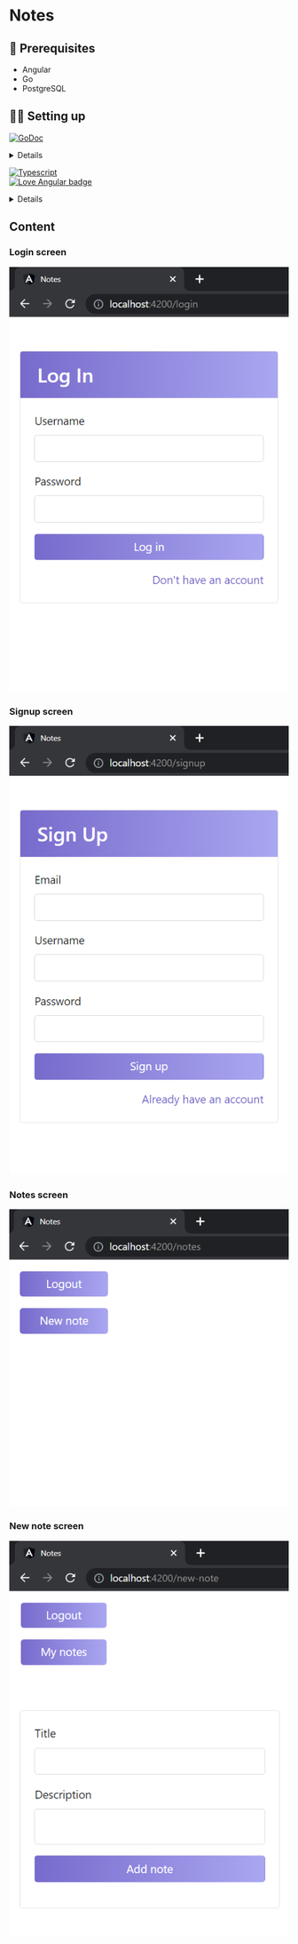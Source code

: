 # Notes

## 🚀 Prerequisites

<ul>
    <li>Angular</li>
    <li>Go</li>
    <li>PostgreSQL</li>
</ul>

## 👨‍💻 Setting up
[![GoDoc](http://img.shields.io/badge/go-documentation-blue.svg?style=flat-square)](https://pkg.go.dev/github.com/json-iterator/go)
<details>
To run the backend execute the following command in the terminal:

```sh
go run .
```
</details>

[![Typescript](https://badges.frapsoft.com/javascript/code/javascript.svg?v=101)](https://github.com/ellerbrock/javascript-badges/) <br>
[![Love Angular badge](https://img.shields.io/badge/angular-love-blue?logo=angular&angular=love)](https://www.github.com/angular/angular)
<details>
To run the frontend execute the following command in the terminal:

```sh
// go to localhost:4200
ng serve
```

or simply
```sh
ng serve --open
```

</details>

## Content
### **Login screen**
![Login screen](./documentation/images/login-screen.png)
<br />

### **Signup screen**
![Signup screen](./documentation/images/signup-screen.png)
<br />

### **Notes screen**
![Notes screen](./documentation/images/notes-screen.png)
<br />

### **New note screen**
![New note screen](./documentation/images/new-note-screen.png)
<br />

